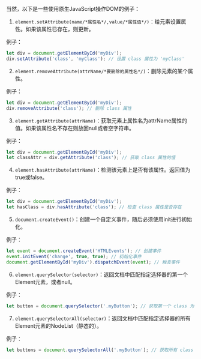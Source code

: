 当然，以下是一些使用原生JavaScript操作DOM的例子：

1. `element.setAttribute(name/*属性名*/,value/*属性值*/)`：给元素设置属性。如果该属性已存在，则更新。

例子：

```javascript
let div = document.getElementById('myDiv');
div.setAttribute('class', 'myClass'); // 设置 class 属性为 'myClass'
```

2. `element.removeAttribute(attrName/*要删除的属性名*/)`：删除元素的某个属性。

例子：

```javascript
let div = document.getElementById('myDiv');
div.removeAttribute('class'); // 删除 class 属性
```

3. `element.getAttribute(attrName)`：获取元素上属性名为attrName属性的值。如果该属性名不存在则放回null或者空字符串。

例子：

```javascript
let div = document.getElementById('myDiv');
let classAttr = div.getAttribute('class'); // 获取 class 属性的值
```

4. `element.hasAttribute(attrName)`：检测该元素上是否有该属性。返回值为true或false。

例子：

```javascript
let div = document.getElementById('myDiv');
let hasClass = div.hasAttribute('class'); // 检查 class 属性是否存在
```

5. `document.createEvent()`：创建一个自定义事件，随后必须使用init进行初始化。

例子：

```javascript
let event = document.createEvent('HTMLEvents'); // 创建事件
event.initEvent('change', true, true); // 初始化事件
document.getElementById('myDiv').dispatchEvent(event); // 触发事件
```

6. `element.querySelector(selector)`：返回文档中匹配指定选择器的第一个Element元素，或者null。

例子：

```javascript
let button = document.querySelector('.myButton'); // 获取第一个 class 为 'myButton' 的元素
```

7. `element.querySelectorAll(selector)`：返回文档中匹配指定选择器的所有Element元素的NodeList（静态的）。

例子：

```javascript
let buttons = document.querySelectorAll('.myButton'); // 获取所有 class 为 'myButton' 的元素
```
